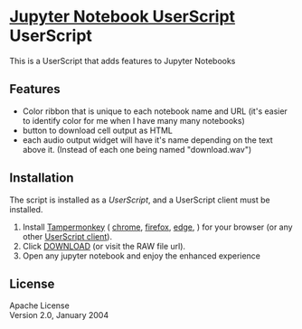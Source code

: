 # [Jupyter Notebook UserScript](https://github.com/FarisHijazi/JupyterNotebookUserScript) UserScript

This is a UserScript that adds features to Jupyter Notebooks

## Features

- Color ribbon that is unique to each notebook name and URL (it's easier to identify color for me when I have many many notebooks)
- button to download cell output as HTML
- each audio output widget will have it's name depending on the text above it. (Instead of each one being named "download.wav")


## Installation

The script is installed as a *UserScript*, and a UserScript client must be installed.

1. Install [Tampermonkey](install:tampermonkey-chrome) (
  [chrome](install:tampermonkey-chrome),
  [firefox](install:tampermonkey-firefox),
  [edge](install:tampermonkey-edge),
  ) for your browser (or any other [UserScript client][guide:get-user-script]).
1. Click [DOWNLOAD][download-link] (or visit the RAW file url).
2. Open any jupyter notebook and enjoy the enhanced experience

## License

Apache License  
Version 2.0, January 2004


[guide:get-user-script]: https://openuserjs.org/about/Userscript-Beginners-HOWTO#how-do-i-get-going-
[guide:userscript]: https://simply-how.com/enhance-and-fine-tune-any-web-page-the-complete-user-scripts-guide#section-2
[guide:browser-API-beta]: https://www.tampermonkey.net/faq.php#Q302
[guide:browser-API-beta-gif]: https://www.tampermonkey.net/images/animated/gm_download.gif
[download-link]: https://github.com/FarisHijazi/JupyterNotebookUserScript/raw/master/upgradeJupyterNotebooks.user.js
[install:tampermonkey-chrome]: https://www.tampermonkey.net/index.php?ext=dhdg&browser=chrome
[install:tampermonkey-firefox]: https://www.tampermonkey.net/index.php?ext=dhdg&browser=firefox
[install:tampermonkey-edge]: https://www.tampermonkey.net/index.php?ext=dhdg&browser=edge

[chrome-icon]: https://imgur.com/3C4iKO0.png
[firefox-icon]: https://imgur.com/Dy442GK.png
[edge-icon]: https://imgur.com/RlmwPGO.png
[opera-icon]: https://imgur.com/nSJ9htU.png
[safari-icon]: https://imgur.com/ENbaWUu.png
[webbrowser-icon]: https://imgur.com/EuDp4vP.png
[brave-icon]: https://imgur.com/z8yjLZ2.png
[torr-icon]: https://imgur.com/uhb8M86.png
